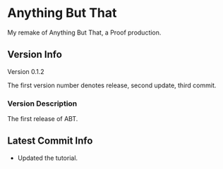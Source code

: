 # Anything But That

My remake of Anything But That, a Proof production.

## Version Info

Version 0.1.2

The first version number denotes release, second update, third commit.

### Version Description

The first release of ABT.

## Latest Commit Info

- Updated the tutorial.